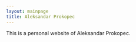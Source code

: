 ```yaml
---
layout: mainpage
title: Aleksandar Prokopec
---
```



This is a personal website of Aleksandar Prokopec.




